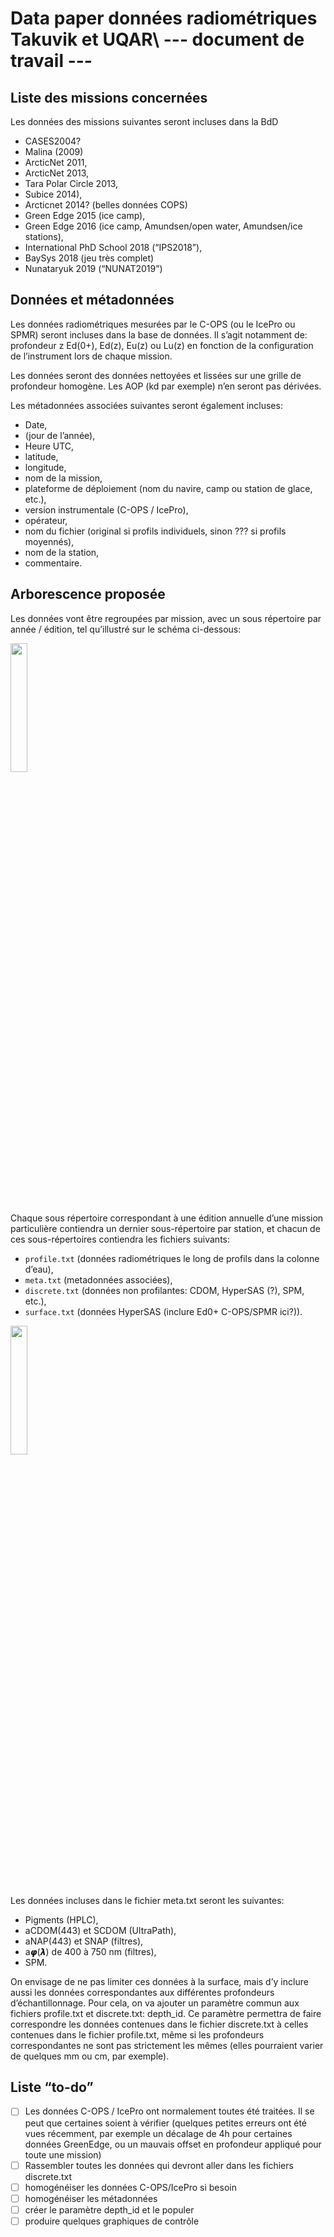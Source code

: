 # Data paper données radiométriques Takuvik et UQAR\ --- document de travail ---


## Liste des missions concernées
Les données des missions suivantes seront incluses dans la BdD
* CASES2004?
* Malina (2009)
* ArcticNet 2011,
* ArcticNet 2013,
* Tara Polar Circle 2013,
* Subice 2014),
* Arcticnet 2014?  (belles données COPS)
* Green Edge 2015 (ice camp),
* Green Edge 2016 (ice camp, Amundsen/open water, Amundsen/ice stations),
* International PhD School 2018 (“IPS2018”),
* BaySys 2018 (jeu très complet)
* Nunataryuk 2019 (“NUNAT2019”)


## Données et métadonnées
Les données radiométriques mesurées par le C-OPS (ou le IcePro ou SPMR) seront incluses dans la base de données. Il s’agit notamment de:
profondeur z
Ed(0+),
Ed(z),
Eu(z) ou Lu(z) en fonction de la configuration de l’instrument lors de chaque mission.

Les données seront des données nettoyées et lissées sur une grille de profondeur homogène. Les AOP (kd par exemple) n’en seront pas dérivées.

Les métadonnées associées suivantes seront également incluses:
* Date,
* (jour de l’année),
* Heure UTC,
* latitude,
* longitude,
* nom de la mission,
* plateforme de déploiement (nom du navire, camp ou station de glace, etc.),
* version instrumentale (C-OPS / IcePro),
* opérateur,
* nom du fichier (original si profils individuels, sinon ??? si profils moyennés),
* nom de la station,
* commentaire.


## Arborescence proposée
Les données vont être regroupées par mission, avec un sous répertoire par année / édition, tel qu’illustré sur le schéma ci-dessous:

<img src="https://user-images.githubusercontent.com/24660132/103030651-3d0ae800-452a-11eb-93ed-57e47672a960.png" width="23%"></img>

Chaque sous répertoire correspondant à une édition annuelle d’une mission particulière contiendra un dernier sous-répertoire par station, et chacun de ces sous-répertoires contiendra les fichiers suivants:
* `profile.txt` (données radiométriques le long de profils dans la colonne d’eau),
* `meta.txt` (metadonnées associées),
* `discrete.txt` (données non profilantes: CDOM, HyperSAS (?), SPM, etc.),
* `surface.txt` (données HyperSAS (inclure Ed0+ C-OPS/SPMR ici?)).

<img src="https://user-images.githubusercontent.com/24660132/103030653-3da37e80-452a-11eb-8cbe-6f0775aa715b.png" width="23%"></img> 

Les données incluses dans le fichier meta.txt seront les suivantes:
* Pigments (HPLC),
* aCDOM(443) et SCDOM (UltraPath),
* aNAP(443) et SNAP (filtres),
* a𝞿(𝞴) de 400 à 750 nm (filtres),
* SPM.

On envisage de ne pas limiter ces données à la surface, mais d’y inclure aussi les données correspondantes aux différentes profondeurs d’échantillonnage. Pour cela, on va ajouter un paramètre commun aux fichiers profile.txt et discrete.txt: depth_id. Ce paramètre permettra de faire correspondre les données contenues dans le fichier discrete.txt à celles contenues dans le fichier profile.txt, même si les profondeurs correspondantes ne sont pas strictement les mêmes (elles pourraient varier de quelques mm ou cm, par exemple).


## Liste “to-do”
- [ ]  Les données C-OPS / IcePro ont normalement toutes été traitées. Il se peut que certaines soient à vérifier (quelques petites erreurs ont été vues récemment, par exemple un décalage de 4h pour certaines données GreenEdge, ou un mauvais offset en profondeur appliqué pour toute une mission)
- [ ]  Rassembler toutes les données qui devront aller dans les fichiers discrete.txt
- [ ]  homogénéiser les données C-OPS/IcePro si besoin
- [ ]  homogénéiser les métadonnées
- [ ]  créer le paramètre depth_id et le populer
- [ ]  produire quelques graphiques de contrôle
